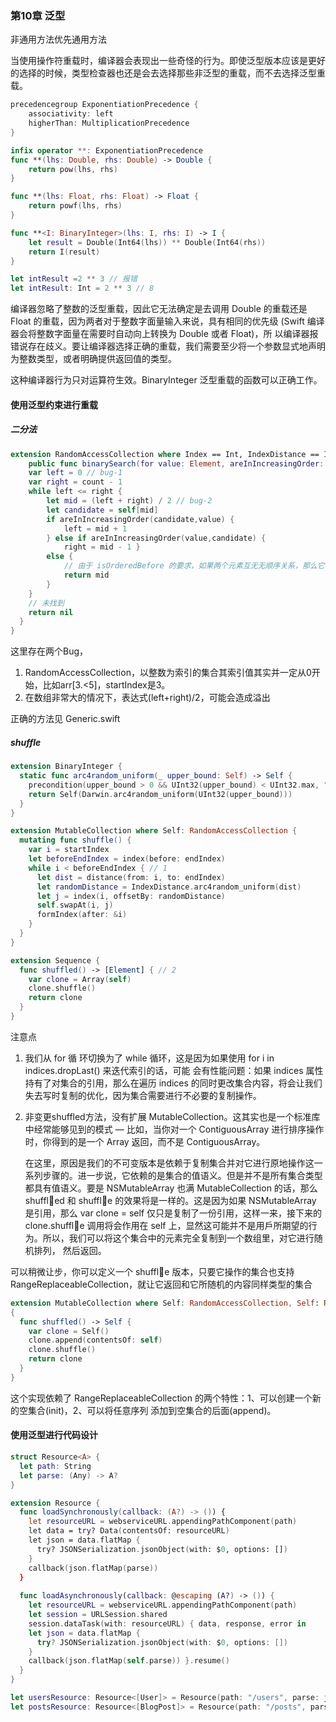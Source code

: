 ### 第10章 泛型

非通用方法优先通用方法

当使用操作符重载时，编译器会表现出一些奇怪的行为。即使泛型版本应该是更好的选择的时候，类型检查器也还是会去选择那些非泛型的重载，而不去选择泛型重载。

```swift
precedencegroup ExponentiationPrecedence {
    associativity: left
    higherThan: MultiplicationPrecedence
}

infix operator **: ExponentiationPrecedence
func **(lhs: Double, rhs: Double) -> Double {
    return pow(lhs, rhs)
}

func **(lhs: Float, rhs: Float) -> Float {
    return powf(lhs, rhs)
}

func **<I: BinaryInteger>(lhs: I, rhs: I) -> I {
    let result = Double(Int64(lhs)) ** Double(Int64(rhs))
    return I(result)
}

let intResult =2 ** 3 // 报错
let intResult: Int = 2 ** 3 // 8
```

编译器忽略了整数的泛型重载，因此它无法确定是去调用 Double 的重载还是 Float 的重载，因为两者对于整数字面量输入来说，具有相同的优先级 (Swift 编译器会将整数字面量在需要时自动向上转换为 Double 或者 Float)，所 以编译器报错说存在歧义。要让编译器选择正确的重载，我们需要至少将一个参数显式地声明为整数类型，或者明确提供返回值的类型。

这种编译器行为只对运算符生效。BinaryInteger 泛型重载的函数可以正确工作。

#### 使用泛型约束进行重载

##### 二分法

```swift
extension RandomAccessCollection where Index == Int, IndexDistance == Int { 
	public func binarySearch(for value: Element, areInIncreasingOrder: (Element, Element) -> Bool) -> Index? {
	var left = 0 // bug-1
	var right = count - 1 
	while left <= right {
		let mid = (left + right) / 2 // bug-2
		let candidate = self[mid]
		if areInIncreasingOrder(candidate,value) {
			left = mid + 1
		} else if areInIncreasingOrder(value,candidate) {
			right = mid - 1 }
		else {
			// 由于 isOrderedBefore 的要求，如果两个元素互⽆无顺序关系，那么它们⼀一定相等
			return mid 
		}
	}
	// 未找到
	return nil
  }
}
```

这里存在两个Bug，

1.  RandomAccessCollection，以整数为索引的集合其索引值其实并一定从0开始，比如arr[3.<5]，startIndex是3。
2.  在数组非常大的情况下，表达式(left+right)/2，可能会造成溢出

正确的方法见 Generic.swift

##### shuffle

```swift
extension BinaryInteger {
  static func arc4random_uniform(_ upper_bound: Self) -> Self {
    precondition(upper_bound > 0 && UInt32(upper_bound) < UInt32.max, "arc4random_uniform only callable up to \(UInt32.max)")
    return Self(Darwin.arc4random_uniform(UInt32(upper_bound))) 
  }
}

extension MutableCollection where Self: RandomAccessCollection { 
  mutating func shuffle() {
    var i = startIndex
    let beforeEndIndex = index(before: endIndex) 
    while i < beforeEndIndex { // 1
      let dist = distance(from: i, to: endIndex)
      let randomDistance = IndexDistance.arc4random_uniform(dist) 
      let j = index(i, offsetBy: randomDistance)
      self.swapAt(i, j)
      formIndex(after: &i)
    } 
  }
}

extension Sequence {
  func shuffled() -> [Element] { // 2
    var clone = Array(self) 
    clone.shuffle()
    return clone
  } 
}
```

注意点

1.  我们从 for 循 环切换为了 while 循环，这是因为如果使用 for i in indices.dropLast() 来迭代索引的话，可能 会有性能问题：如果 indices 属性持有了对集合的引用，那么在遍历 indices 的同时更改集合内容，将会让我们失去写时复制的优化，因为集合需要进行不必要的复制操作。

2.  非变更shuffled方法，没有扩展 MutableCollection。这其实也是一个标准库中经常能够⻅到的模式 — 比如，当你对一个 ContiguousArray 进行排序操作时，你得到的是一个 Array 返回，而不是 ContiguousArray。

    在这里，原因是我们的不可变版本是依赖于复制集合并对它进行原地操作这一系列步骤的。进一步说，它依赖的是集合的值语义。但是并不是所有集合类型都具有值语义。要是 NSMutableArray 也满 MutableCollection 的话，那么 shuffl􏰁ed 和 shuffl􏰁e 的效果将是一样的。这是因为如果 NSMutableArray 是引用，那么 var clone = self 仅只是复制了一份引用，这样一来，接下来的 clone.shuffl􏰁e 调用将会作用在 self 上，显然这可能并不是用戶所期望的行为。所以，我们可以将这个集合中的元素完全复制到一个数组里，对它进行随机排列， 然后返回。

可以稍微让步，你可以定义一个 shuffl􏰁e 版本，只要它操作的集合也支持 RangeReplaceableCollection，就让它返回和它所随机的内容同样类型的集合

```swift
extension MutableCollection where Self: RandomAccessCollection, Self: RangeReplaceableCollection
{
  func shuffled() -> Self {
    var clone = Self() 
    clone.append(contentsOf: self) 
    clone.shuffle()
    return clone
  } 
}
```

这个实现依赖了 RangeReplaceableCollection 的两个特性：1、可以创建一个新的空集合(init)，2、可以将任意序列 添加到空集合的后面(append)。

#### 使用泛型进行代码设计

```swift
struct Resource<A> { 
  let path: String
  let parse: (Any) -> A?
}

extension Resource {
  func loadSynchronously(callback: (A?) -> ()) {
    let resourceURL = webserviceURL.appendingPathComponent(path) 
    let data = try? Data(contentsOf: resourceURL)
    let json = data.flatMap {
      try? JSONSerialization.jsonObject(with: $0, options: []) 
    }
    callback(json.flatMap(parse))
  }
  
  func loadAsynchronously(callback: @escaping (A?) -> ()) {
    let resourceURL = webserviceURL.appendingPathComponent(path) 
    let session = URLSession.shared
    session.dataTask(with: resourceURL) { data, response, error in
    let json = data.flatMap {
      try? JSONSerialization.jsonObject(with: $0, options: [])
	}
	callback(json.flatMap(self.parse)) }.resume()
  }
}

let usersResource: Resource<[User]> = Resource(path: "/users", parse: jsonArray(User.init))
let postsResource: Resource<[BlogPost]> = Resource(path: "/posts", parse: jsonArray(BlogPost.init))
```

### 